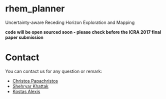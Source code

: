# rhem_planner
Uncertainty-aware Receding Horizon Exploration and Mapping

**code will be open sourced soon - please check before the ICRA 2017 final paper submission**


# Contact

You can contact us for any question or remark:
* [Christos Papachristos](mailto:cpapachristos@unr.edu)
* [Shehryar Khattak](mailto:shehryar@nevada.unr.edu)
* [Kostas Alexis](mailto:kalexis@unr.edu)

